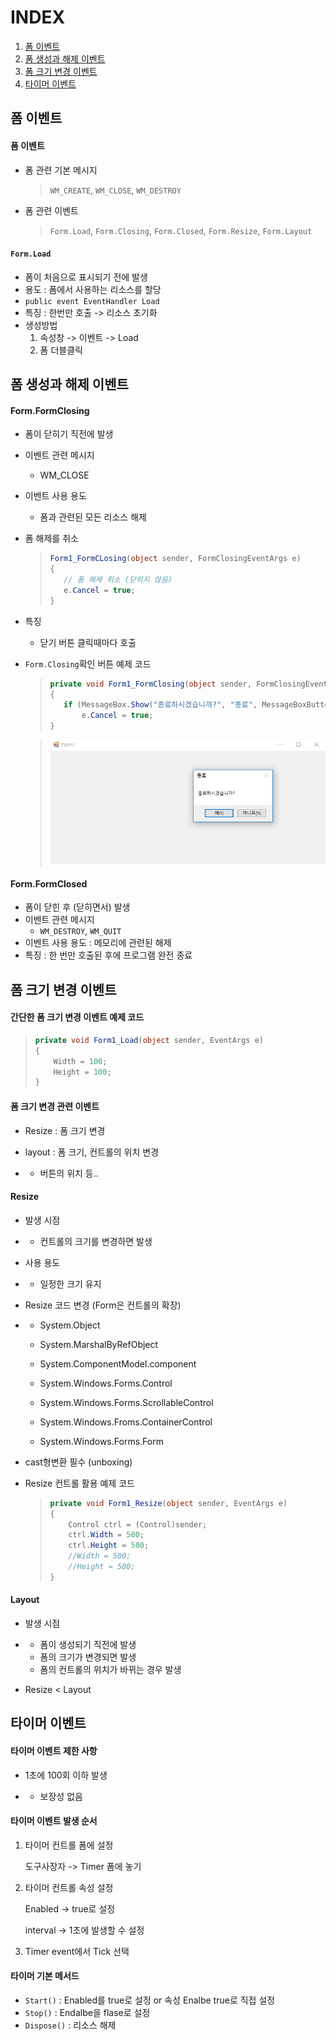 # INDEX

1. [폼 이벤트](#폼-이벤트)
2. [폼 생성과 해제 이벤트](#폼-생성과-해제-이벤트)
3. [폼 크기 변경 이벤트](#폼-크기-변경-이벤트)
4. [타이머 이벤트](#타이머-이벤트)





## 폼 이벤트

#### 폼 이벤트

* 폼 관련 기본 메시지

  > `WM_CREATE`, `WM_CLOSE`, `WM_DESTROY`

* 폼 관련 이벤트

  > `Form.Load`, `Form.Closing`, `Form.Closed`, `Form.Resize`, `Form.Layout`



#### `Form.Load`

* 폼이 처음으로 표시되기 전에 발생
* 용도 : 폼에서 사용하는 리소스를 할당
* `public event EventHandler Load`
* 특징 : 한번만 호출 -> 리소스 초기화
* 생성방법
  1. 속성창 -> 이벤트 -> Load
  2. 폼 더블클릭



## 폼 생성과 해제 이벤트

#### Form.FormClosing

* 폼이 닫히기 직전에 발생

* 이벤트 관련 메시지

  * WM_CLOSE

* 이벤트 사용 용도

  * 폼과 관련된 모든 리소스 해제

* 폼 해제를 취소

  >```c#
  >Form1_FormCLosing(object sender, FormClosingEventArgs e)
  >{
  >    // 폼 해제 취소 (닫히지 않음)
  >    e.Cancel = true;
  >}
  >```

* 특징

  * 닫기 버튼 클릭때마다 호출

* `Form.Closing`확인 버튼 예제 코드

  >```c#
  >private void Form1_FormClosing(object sender, FormClosingEventArgs e)
  >{
  >    if (MessageBox.Show("종료하시겠습니까?", "종료", MessageBoxButtons.YesNo) == DialogResult.No)
  >        e.Cancel = true;
  >}
  >```

  >![image](images/form1.png)

#### Form.FormClosed

* 폼이 닫힌 후 (닫히면서) 발생
* 이벤트 관련 메시지
  * `WM_DESTROY`, `WM_QUIT`
* 이벤트 사용 용도 : 메모리에 관련된 해제
* 특징 : 한 번만 호출된 후에 프로그램 완전 종료

## 폼 크기 변경 이벤트

#### 간단한 폼 크기 변경 이벤트 예제 코드

> ```c#
> private void Form1_Load(object sender, EventArgs e)
> {
>     Width = 100;
>     Height = 100;
> }
> ```

#### 폼 크기 변경 관련 이벤트

- Resize : 폼 크기 변경

- layout : 폼 크기, 컨트롤의 위치 변경

- - 버튼의 위치 등..

#### Resize

- 발생 시점

- - 컨트롤의 크기를 변경하면 발생

- 사용 용도

- - 일정한 크기 유지

- Resize 코드 변경 (Form은 컨트롤의 확장)

- - System.Object
  -  System.MarshalByRefObject

  -  System.ComponentModel.component

  -   System.Windows.Forms.Control

  -   System.Windows.Forms.ScrollableControl

  -   System.Windows.Froms.ContainerControl

  -    System.Windows.Forms.Form

- cast형변환 필수 (unboxing)

- Resize 컨트롤 활용 예제 코드

  > ```c#
  > private void Form1_Resize(object sender, EventArgs e)
  > {
  >     Control ctrl = (Control)sender;
  >     ctrl.Width = 500;
  >     ctrl.Height = 500;
  >     //Width = 500;
  >     //Height = 500;
  > }
  > ```

   

#### Layout

- 발생 시점

- - 폼이 생성되기 직전에 발생
  - 폼의 크기가 변경되면 발생
  - 폼의 컨트롤의 위치가 바뀌는 경우 발생

- Resize < Layout

## 타이머 이벤트

#### 타이머 이벤트 제한 사항

- 1초에 100회 이하 발생

- - 보장성 없음

#### 타이머 이벤트 발생 순서

1. 타이머 컨트롤 폼에 설정

   도구사장자 -> Timer 폼에 놓기

2. 타이머 컨트롤 속성 설정

   Enabled -> true로 설정

   interval -> 1초에 발생할 수 설정

3. Timer event에서 Tick 선택

 

#### 타이머 기본 메서드

- `Start()` :     Enabled를 true로 설정 or 속성 Enalbe true로 직접 설정
- `Stop()` :     Endalbe을 flase로 설정
- `Dispose()` : 리소스 해제
